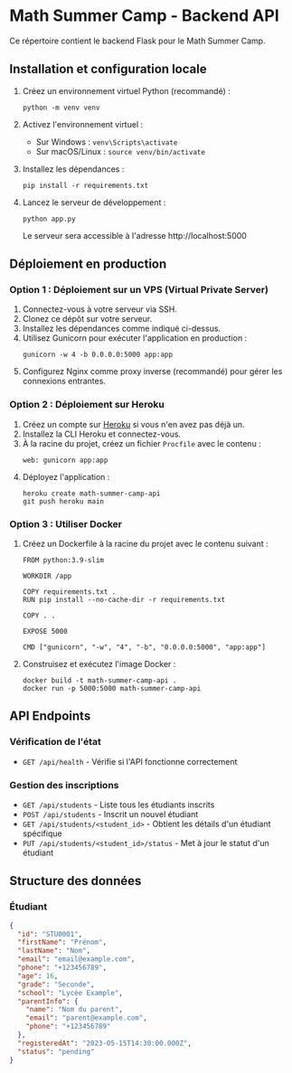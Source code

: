 
# Math Summer Camp - Backend API

Ce répertoire contient le backend Flask pour le Math Summer Camp.

## Installation et configuration locale

1. Créez un environnement virtuel Python (recommandé) :
   ```
   python -m venv venv
   ```

2. Activez l'environnement virtuel :
   - Sur Windows : `venv\Scripts\activate`
   - Sur macOS/Linux : `source venv/bin/activate`

3. Installez les dépendances :
   ```
   pip install -r requirements.txt
   ```

4. Lancez le serveur de développement :
   ```
   python app.py
   ```
   
   Le serveur sera accessible à l'adresse http://localhost:5000

## Déploiement en production

### Option 1 : Déploiement sur un VPS (Virtual Private Server)

1. Connectez-vous à votre serveur via SSH.
2. Clonez ce dépôt sur votre serveur.
3. Installez les dépendances comme indiqué ci-dessus.
4. Utilisez Gunicorn pour exécuter l'application en production :
   ```
   gunicorn -w 4 -b 0.0.0.0:5000 app:app
   ```
5. Configurez Nginx comme proxy inverse (recommandé) pour gérer les connexions entrantes.

### Option 2 : Déploiement sur Heroku

1. Créez un compte sur [Heroku](https://heroku.com) si vous n'en avez pas déjà un.
2. Installez la CLI Heroku et connectez-vous.
3. À la racine du projet, créez un fichier `Procfile` avec le contenu :
   ```
   web: gunicorn app:app
   ```
4. Déployez l'application :
   ```
   heroku create math-summer-camp-api
   git push heroku main
   ```

### Option 3 : Utiliser Docker

1. Créez un Dockerfile à la racine du projet avec le contenu suivant :
   ```
   FROM python:3.9-slim
   
   WORKDIR /app
   
   COPY requirements.txt .
   RUN pip install --no-cache-dir -r requirements.txt
   
   COPY . .
   
   EXPOSE 5000
   
   CMD ["gunicorn", "-w", "4", "-b", "0.0.0.0:5000", "app:app"]
   ```

2. Construisez et exécutez l'image Docker :
   ```
   docker build -t math-summer-camp-api .
   docker run -p 5000:5000 math-summer-camp-api
   ```

## API Endpoints

### Vérification de l'état
- `GET /api/health` - Vérifie si l'API fonctionne correctement

### Gestion des inscriptions
- `GET /api/students` - Liste tous les étudiants inscrits
- `POST /api/students` - Inscrit un nouvel étudiant
- `GET /api/students/<student_id>` - Obtient les détails d'un étudiant spécifique
- `PUT /api/students/<student_id>/status` - Met à jour le statut d'un étudiant

## Structure des données

### Étudiant
```json
{
  "id": "STU0001",
  "firstName": "Prénom",
  "lastName": "Nom",
  "email": "email@example.com",
  "phone": "+123456789",
  "age": 16,
  "grade": "Seconde",
  "school": "Lycée Example",
  "parentInfo": {
    "name": "Nom du parent",
    "email": "parent@example.com",
    "phone": "+123456789"
  },
  "registeredAt": "2023-05-15T14:30:00.000Z",
  "status": "pending"
}
```
